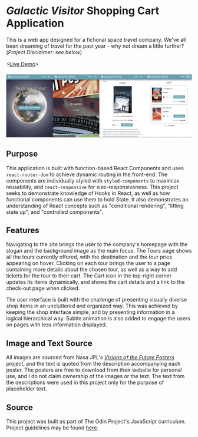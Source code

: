 # _Galactic Visitor_ Shopping Cart Application

This is a web app designed for a fictional space travel company. We've all been dreaming of travel for the past year - why not dream a little further? (_Project Disclaimer: see below_)

:zap:[Live Demo](https://kuosandys.github.io/galactic-visitor):zap:

![Demo Image](./demo.png)

## Purpose

This application is built with function-based React Components and uses `react-router-dom` to achieve dynamic routing in the front-end. The components are individually styled with `styled-components` to maximize reusability, and `react-responsive` for size-responsiveness. This project seeks to demonstrate knowledge of Hooks in React, as well as how functional components can use them to hold State. It also demonstrates an understanding of React concepts such as "conditional rendering", "lifting state up", and "controlled components".

## Features

Navigating to the site brings the user to the company's homepage with the slogan and the background image as the main focus. The Tours page shows all the tours currently offered, with the destination and the tour price appearing on hover. Clicking on each tour brings the user to a page containing more details about the chosen tour, as well as a way to add tickets for the tour to their cart. The Cart icon in the top-right corner updates its items dynamically, and shows the cart details and a link to the check-out page when clicked.

The user interface is built with the challenge of presenting visually diverse shop items in an uncluttered and organized way. This was achieved by keeping the shop interface simple, and by presenting information in a logical hierarchical way. Subtle animation is also added to engage the users on pages with less information displayed.

## Image and Text Source

All images are sourced from Nasa JPL's [_Visions of the Future Posters_](https://www.jpl.nasa.gov/galleries/visions-of-the-future) project, and the text is quoted from the description accompanying each poster. The posters are free to download from their website for personal use, and I do not claim ownership of the images or the text. The text from the descriptions were used in this project only for the purpose of placeholder text.

## Source

This project was built as part of The Odin Project's JavaScript curriculum. Project guidelines may be found [here](https://www.theodinproject.com/courses/javascript/lessons/shopping-cart).
